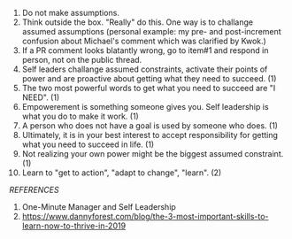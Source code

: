 1) Do not make assumptions.
2) Think outside the box. "Really" do this. One way is to challange assumed assumptions (personal example: my pre- and post-increment confusion about Michael's comment which was clarified by Kwok.)
3) If a PR comment looks blatantly wrong, go to item#1 and respond in person, not on the public thread.
4) Self leaders challange assumed constraints, activate their points of power and are proactive about getting what they need to succeed. (1)
5) The two most powerful words to get what you need to succeed are "I NEED". (1)
6) Empowerement is something someone gives you. Self leadership is what you do to make it work. (1)
7) A person who does not have a goal is used by someone who does. (1)
8) Ultimately, it is in your best interest to accept responsibility for getting what you need to succeed in life. (1)
9) Not realizing your own power might be the biggest assumed constraint. (1)
10) Learn to "get to action", "adapt to change", "learn". (2)

*REFERENCES*<br>
1) One-Minute Manager and Self Leadership
2) https://www.dannyforest.com/blog/the-3-most-important-skills-to-learn-now-to-thrive-in-2019
